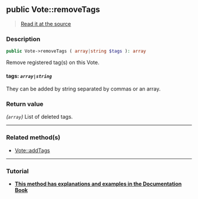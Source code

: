 ## public Vote::removeTags

> [Read it at the source](https://github.com/julien-boudry/Condorcet/blob/master/src/Vote.php#L659)

### Description    

```php
public Vote->removeTags ( array|string $tags ): array
```

Remove registered tag(s) on this Vote.
    

#### **tags:** *`array|string`*   
They can be added by string separated by commas or an array.    


### Return value   

*(`array`)* List of deleted tags.


---------------------------------------

### Related method(s)      

* [Vote::addTags](/Docs/ApiReferences/Vote%20Class/public%20Vote--addTags.md)    

---------------------------------------

### Tutorial

* **[This method has explanations and examples in the Documentation Book](https://www.condorcet.io/3.AsPhpLibrary/5.Votes/2.VotesTags)**    
